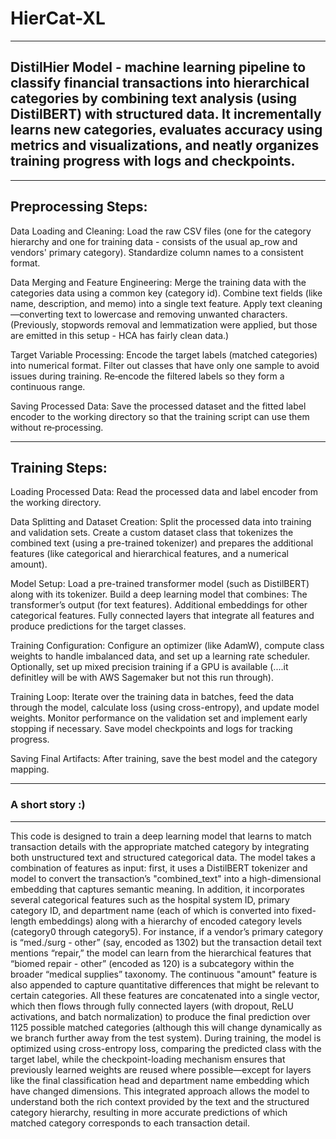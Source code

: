# HierCat-XL
------------------------------------------------

## DistilHier Model - machine learning pipeline to classify financial transactions into hierarchical categories by combining text analysis (using DistilBERT) with structured data. It incrementally learns new categories, evaluates accuracy using metrics and visualizations, and neatly organizes training progress with logs and checkpoints.

------------------------------------------------
Preprocessing Steps:
------------------------------------------------

Data Loading and Cleaning:
Load the raw CSV files (one for the category hierarchy and one for training data - consists of the usual ap_row and vendors' primary category).
Standardize column names to a consistent format.

Data Merging and Feature Engineering:
Merge the training data with the categories data using a common key (category id).
Combine text fields (like name, description, and memo) into a single text feature.
Apply text cleaning—converting text to lowercase and removing unwanted characters. (Previously, stopwords removal and lemmatization were applied, but those are emitted in this setup - HCA has fairly clean data.)

Target Variable Processing:
Encode the target labels (matched categories) into numerical format.
Filter out classes that have only one sample to avoid issues during training.
Re‑encode the filtered labels so they form a continuous range.

Saving Processed Data:
Save the processed dataset and the fitted label encoder to the working directory so that the training script can use them without re‑processing.

------------------------------------------------
Training Steps:
------------------------------------------------

Loading Processed Data:
Read the processed data and label encoder from the working directory.

Data Splitting and Dataset Creation:
Split the processed data into training and validation sets.
Create a custom dataset class that tokenizes the combined text (using a pre-trained tokenizer) and prepares the additional features (like categorical and hierarchical features, and a numerical amount).

Model Setup:
Load a pre-trained transformer model (such as DistilBERT) along with its tokenizer.
Build a deep learning model that combines:
The transformer’s output (for text features).
Additional embeddings for other categorical features.
Fully connected layers that integrate all features and produce predictions for the target classes.

Training Configuration:
Configure an optimizer (like AdamW), compute class weights to handle imbalanced data, and set up a learning rate scheduler.
Optionally, set up mixed precision training if a GPU is available (....it definitley will be with AWS Sagemaker but not this run through).

Training Loop:
Iterate over the training data in batches, feed the data through the model, calculate loss (using cross-entropy), and update model weights.
Monitor performance on the validation set and implement early stopping if necessary.
Save model checkpoints and logs for tracking progress.

Saving Final Artifacts:
After training, save the best model and the category mapping.

------------------------------------------------
### A short story :)
------------------------------------------------

This code is designed to train a deep learning model that learns to match transaction details with the appropriate matched category by integrating both unstructured text and structured categorical data. The model takes a combination of features as input: first, it uses a DistilBERT tokenizer and model to convert the transaction’s "combined_text" into a high-dimensional embedding that captures semantic meaning. In addition, it incorporates several categorical features such as the hospital system ID, primary category ID, and department name (each of which is converted into fixed-length embeddings) along with a hierarchy of encoded category levels (category0 through category5). For instance, if a vendor’s primary category is “med./surg - other” (say, encoded as 1302) but the transaction detail text mentions “repair,” the model can learn from the hierarchical features that “biomed repair - other” (encoded as 120) is a subcategory within the broader “medical supplies” taxonomy. The continuous "amount" feature is also appended to capture quantitative differences that might be relevant to certain categories. All these features are concatenated into a single vector, which then flows through fully connected layers (with dropout, ReLU activations, and batch normalization) to produce the final prediction over 1125 possible matched categories (although this will change dynamically as we branch further away from the test system). During training, the model is optimized using cross-entropy loss, comparing the predicted class with the target label, while the checkpoint-loading mechanism ensures that previously learned weights are reused where possible—except for layers like the final classification head and department name embedding which have changed dimensions. This integrated approach allows the model to understand both the rich context provided by the text and the structured category hierarchy, resulting in more accurate predictions of which matched category corresponds to each transaction detail.
